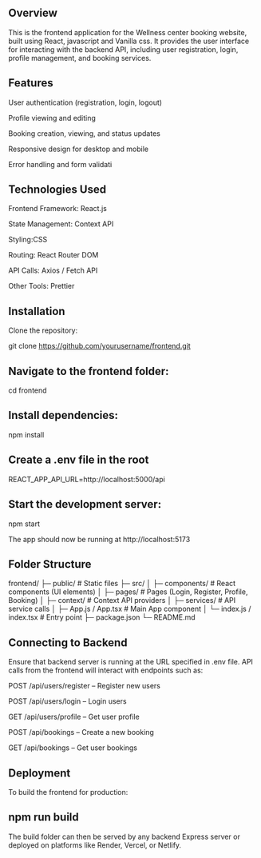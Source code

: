 ## Overview

This is the frontend application for the Wellness center booking website, built using React, javascript and Vanilla css. It provides the user interface for interacting with the backend API, including user registration, login, profile management, and booking services.

## Features

User authentication (registration, login, logout)

Profile viewing and editing

Booking creation, viewing, and status updates

Responsive design for desktop and mobile

Error handling and form validati

## Technologies Used

Frontend Framework: React.js

State Management: Context API 

Styling:CSS 

Routing: React Router DOM

API Calls: Axios / Fetch API

Other Tools: Prettier

## Installation

Clone the repository:

git clone https://github.com/yourusername/frontend.git


## Navigate to the frontend folder:

cd frontend


## Install dependencies:

npm install


## Create a .env file in the root 

REACT_APP_API_URL=http://localhost:5000/api


## Start the development server:

npm start


The app should now be running at http://localhost:5173

## Folder Structure

frontend/
├─ public/                 # Static files
├─ src/
│  ├─ components/          # React components (UI elements)
│  ├─ pages/               # Pages (Login, Register, Profile, Booking)
│  ├─ context/             # Context API providers
│  ├─ services/            # API service calls
│  ├─ App.js / App.tsx     # Main App component
│  └─ index.js / index.tsx # Entry point
├─ package.json
└─ README.md

## Connecting to Backend

Ensure that backend server is running at the URL specified in .env file. API calls from the frontend will interact with endpoints such as:

POST /api/users/register – Register new users

POST /api/users/login – Login users

GET /api/users/profile – Get user profile

POST /api/bookings – Create a new booking

GET /api/bookings – Get user bookings

## Deployment

To build the frontend for production:

## npm run build


The build folder can then be served by any backend Express server or deployed on platforms like Render, Vercel, or Netlify.
